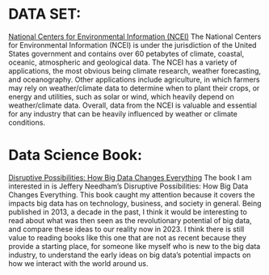 # DATA SET: 
[National Centers for Environmental Information (NCEI)](https://www.ncei.noaa.gov)
The National Centers for Environmental Information (NCEI) is under the jurisdiction of the United States government and contains over 60 petabytes of climate, coastal, oceanic, atmospheric and geological data. The NCEI has a variety of applications, the most obvious being climate research, weather forecasting, and oceanography. Other applications include agriculture, in which farmers may rely on weather/climate data to determine when to plant their crops, or energy and utilities, such as solar or wind, which heavily depend on weather/climate data. Overall, data from the NCEI is valuable and essential for any industry that can be heavily influenced by weather or climate conditions.

# Data Science Book: 
[Disruptive Possibilities: How Big Data Changes Everything](http://www.freetechbooks.com/disruptive-possibilities-how-big-data-changes-everything-t1123.html)
The book I am interested in is Jeffery Needham’s  Disruptive Possibilities: How Big Data Changes Everything. This book caught my attention because it covers the impacts big data has on technology, business, and society in general. Being published in 2013, a decade in the past, I think it would be interesting to read about what was then seen as the revolutionary potential of big data, and compare these ideas to our reality now in 2023. I think there is still value to reading books like this one that are not as recent because they provide a starting place, for someone like myself who is new to the big data industry, to understand the early ideas on big data’s potential impacts on how we interact with the world around us.  
